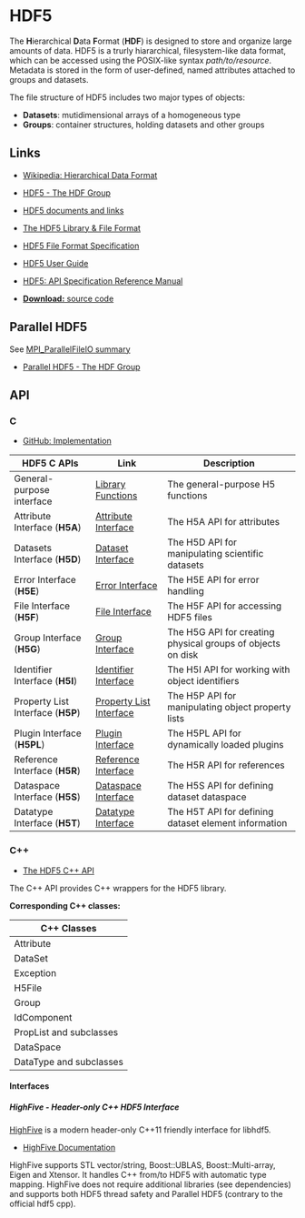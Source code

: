 # HDF5

The **H**ierarchical **D**ata **F**ormat (**HDF**) is designed to store and organize large amounts of data. HDF5 is a trurly hiararchical, filesystem-like data format, which can be accessed using the POSIX-like syntax *path/to/resource*. Metadata is stored in the form of user-defined, named attributes attached to groups and datasets.

The file structure of HDF5 includes two major types of objects:

* **Datasets**: mutidimensional arrays of a homogeneous type
* **Groups**: container structures, holding datasets and other groups

## Links

* [Wikipedia: Hierarchical Data Format](https://en.wikipedia.org/wiki/Hierarchical_Data_Format)
* [HDF5 - The HDF Group](https://support.hdfgroup.org/HDF5/)
* [HDF5 documents and links](https://support.hdfgroup.org/HDF5/doc/index.html)
* [The HDF5 Library & File Format](https://www.hdfgroup.org/solutions/hdf5/)
* [HDF5 File Format Specification](https://support.hdfgroup.org/HDF5/doc/H5.format.html)
* [HDF5 User Guide](https://support.hdfgroup.org/HDF5/doc/UG/HDF5_Users_Guide-Responsive%20HTML5/index.html#t=HDF5_Users_Guide%2FHDF5_UG_Title%2FHDF5_UG_Title.htm)
* [HDF5: API Specification Reference Manual](https://support.hdfgroup.org/HDF5/doc/RM/RM_H5Front.html)

* [**Download:** source code](https://www.hdfgroup.org/downloads/hdf5/source-code/)

## Parallel HDF5

See [MPI_ParallelFileIO summary](resources/MPI_ParallelFileIO.md)

* [Parallel HDF5 - The HDF Group](https://support.hdfgroup.org/HDF5/PHDF5/)

## API

### C

* [GitHub: Implementation](https://github.com/HDFGroup/hdf5)

|HDF5 C APIs                       | Link              | Description                      |
|----------------------------------|-------------------|----------------------------------|   
|General-purpose interface 			| [Library Functions](https://support.hdfgroup.org/HDF5/doc/RM/RM_H5.html) | The general-purpose H5 functions |
|Attribute Interface (**H5A**)    	| [Attribute Interface](https://support.hdfgroup.org/HDF5/doc/RM/RM_H5A.html) | The H5A API for attributes |
|Datasets Interface (**H5D**)     	| [Dataset Interface](https://support.hdfgroup.org/HDF5/doc/RM/RM_H5D.html) | The H5D API for manipulating scientific datasets|
|Error Interface (**H5E**)       	| [Error Interface](https://support.hdfgroup.org/HDF5/doc/RM/RM_H5E.html) | The H5E API for error handling |
|File Interface (**H5F**)         	| [File Interface](https://support.hdfgroup.org/HDF5/doc/RM/RM_H5F.html) | The H5F API for accessing HDF5 files |
|Group Interface (**H5G**)        	| [Group Interface](https://support.hdfgroup.org/HDF5/doc/RM/RM_H5G.html) | The H5G API for creating physical groups of objects on disk |
|Identifier Interface (**H5I**)   	| [Identifier Interface](https://support.hdfgroup.org/HDF5/doc/RM/RM_H5I.html) | The H5I API for working with object identifiers |
|Property List Interface (**H5P**)	| [Property List Interface](https://support.hdfgroup.org/HDF5/doc/RM/RM_H5P.html) | The H5P API for manipulating object property lists |
|Plugin Interface (**H5PL**)	| [Plugin Interface](https://support.hdfgroup.org/HDF5/doc/RM/RM_H5PL.html) | The H5PL API for dynamically loaded plugins |
|Reference Interface (**H5R**)	| [Reference Interface](https://support.hdfgroup.org/HDF5/doc/RM/RM_H5R.html) | The H5R API for references |
|Dataspace Interface (**H5S**)    	| [Dataspace Interface](https://support.hdfgroup.org/HDF5/doc/RM/RM_H5S.html) | The H5S API for defining dataset dataspace |
|Datatype Interface (**H5T**)     	| [Datatype Interface](https://support.hdfgroup.org/HDF5/doc/RM/RM_H5T.html) | The H5T API for defining dataset element information |
  
  
### C++

* [The HDF5 C++ API](https://support.hdfgroup.org/HDF5/doc/cpplus_RM/index.html)

The C++ API provides C++ wrappers for the HDF5 library.

**Corresponding C++ classes:**

| C++ Classes 					|
|------------------------------|
| Attribute						|
| DataSet						|
| Exception						|
| H5File						|
| Group							|
| IdComponent					|
| PropList and subclasses		|
| DataSpace						|
| DataType and subclasses		|

#### Interfaces

##### HighFive - Header-only C++ HDF5 Interface

[HighFive](https://github.com/BlueBrain/HighFive) is a modern header-only C++11 friendly interface for libhdf5.

* [HighFive Documentation](https://bluebrain.github.io/HighFive/)

HighFive supports STL vector/string, Boost::UBLAS, Boost::Multi-array, Eigen and Xtensor. It handles C++ from/to HDF5 with automatic type mapping. HighFive does not require additional libraries (see dependencies) and supports both HDF5 thread safety and Parallel HDF5 (contrary to the official hdf5 cpp).


